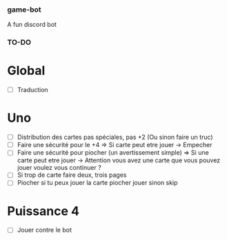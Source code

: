 ### game-bot
A fun discord bot

### TO-DO


# Global
- [ ] Traduction

# Uno
- [ ] Distribution des cartes pas spéciales, pas +2 (Ou sinon faire un truc)
- [ ] Faire une sécurité pour le +4
    => Si carte peut etre jouer -> Empecher
- [ ] Faire une sécurité pour piocher (un avertissement simple)
    => Si une carte peut etre jouer -> Attention vous avez une carte que vous pouvez jouer voulez vous continuer ?
- [ ] Si trop de carte faire deux, trois pages
- [ ] Piocher si tu peux jouer la carte piocher jouer sinon skip

# Puissance 4 
- [ ] Jouer contre le bot
